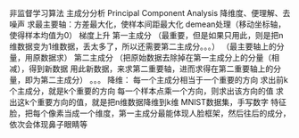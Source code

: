 非监督学习算法
主成分分析
Principal Component Analysis
降维度、便理解、去噪声
求最主要轴：方差最大化，使样本间距最大化
demean处理（移动坐标轴，使得样本均值为0）
梯度上升
第一主成分
（最重要，但是如果只用此，则是把n维数据变为1维数据，丢太多了，所以还需要第二主成分。。。）
（最主要轴上的分量，用原数据求）
第二主成分
（把原始数据去除掉在第一主成分上的分量（相减），得到新数据
用此新数据，来求第二重要轴，进而求得在第二重要轴上的分量，即为第二主成分）
。。。
降维：
每一个主成分相当于一个重要的方向
求出前k个主成分，就是k个重要的方向
每一个样本点乘一个方向，则求出该方向的值
求出这k个重要方向的值，就是把n维数据降维到k维
MNIST数据集，手写数字 
特征脸，把每个像素当成一个维度，第一主成分最能体现人脸框架，然后往后的成分，依次会体现鼻子眼睛等

